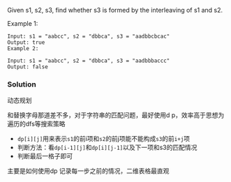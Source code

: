 Given s1, s2, s3, find whether s3 is formed by the interleaving of s1 and s2.

Example 1:

```
Input: s1 = "aabcc", s2 = "dbbca", s3 = "aadbbcbcac"
Output: true
Example 2:

Input: s1 = "aabcc", s2 = "dbbca", s3 = "aadbbbaccc"
Output: false
```

### Solution

动态规划

和替换字母那道差不多，对于字符串的匹配问题，最好使用d p，效率高于思想为遍历的dfs等搜索策略

- `dp[i][j]`用来表示`s1`的前i项和`s2`的前j项能不能构成`s3`的前`i+j`项
- 判断方法：看`dp[i-1][j]`和`dp[i][j-1]`以及下一项和s3的匹配情况
- 判断最后一格子即可



主要是如何使用dp 记录每一步之前的情况，二维表格最直观

